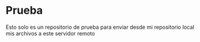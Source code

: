 # Prueba
Esto solo es un repositorio de prueba para enviar desde mi repositorio local mis archivos a este servidor remoto
